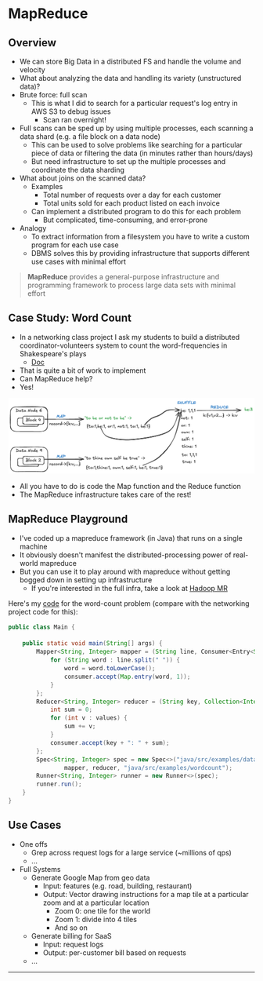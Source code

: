 # MapReduce

## Overview

- We can store Big Data in a distributed FS and handle the volume and velocity
- What about analyzing the data and handling its variety (unstructured data)?
- Brute force: full scan
  - This is what I did to search for a particular request's log entry in AWS S3 to debug issues
    - Scan ran overnight!
- Full scans can be sped up by using multiple processes, each scanning a data shard (e.g. a file block on a data node)
  - This can be used to solve problems like searching for a particular piece of data or filtering the data (in minutes rather than hours/days)
  - But need infrastructure to set up the multiple processes and coordinate the data sharding
- What about joins on the scanned data?
  - Examples 
    - Total number of requests over a day for each customer
    - Total units sold for each product listed on each invoice
  - Can implement a distributed program to do this for each problem
    - But complicated, time-consuming, and error-prone
- Analogy
  - To extract information from a filesystem you have to write a custom program for each use case
  - DBMS solves this by providing infrastructure that supports different use cases with minimal effort

> **MapReduce** provides a general-purpose infrastructure and programming framework to process large data sets with minimal effort

## Case Study: Word Count

- In a networking class project I ask my students to build a distributed coordinator-volunteers system to count the word-frequencies in Shakespeare's plays
  - [Doc](https://lwtech-my.sharepoint.com/:w:/g/personal/vishesh_khemani_lwtech_edu/EQjfY_pfQbRBjhORPzPOZAgB1OM5qHj3f87ukzpQBbo2Fg?e=0QoI0a)
- That is quite a bit of work to implement
- Can MapReduce help?
- Yes!

![alt text](../media/mapreduce.excalidraw.png)

- All you have to do is code the Map function and the Reduce function
- The MapReduce infrastructure takes care of the rest! 

## MapReduce Playground

- I've coded up a mapreduce framework (in Java) that runs on a single machine
- It obviously doesn't manifest the distributed-processing power of real-world mapreduce
- But you can use it to play around with mapreduce without getting bogged down in setting up infrastructure
  - If you're interested in the full infra, take a look at [Hadoop MR](https://hadoop.apache.org/docs/r1.2.1/mapred_tutorial.html)

Here's my [code](/java/src/examples/wordcount/Main.java) for the word-count problem (compare with the networking project code for this):
```java
public class Main {

    public static void main(String[] args) {
        Mapper<String, Integer> mapper = (String line, Consumer<Entry<String, Integer>> consumer) -> {
            for (String word : line.split(" ")) {
                word = word.toLowerCase();
                consumer.accept(Map.entry(word, 1));
            }
        };
        Reducer<String, Integer> reducer = (String key, Collection<Integer> values, Consumer<String> consumer) -> {
            int sum = 0;
            for (int v : values) {
                sum += v;
            }
            consumer.accept(key + ": " + sum);
        };
        Spec<String, Integer> spec = new Spec<>("java/src/examples/data",
                mapper, reducer, "java/src/examples/wordcount");
        Runner<String, Integer> runner = new Runner<>(spec);
        runner.run();
    }
}
```

## Use Cases

- One offs
  - Grep across request logs for a large service (~millions of qps)
  - ...
- Full Systems
  - Generate Google Map from geo data
    - Input: features (e.g. road, building, restaurant)
    - Output: Vector drawing instructions for a map tile at a particular zoom and at a particular location
      - Zoom 0: one tile for the world
      - Zoom 1: divide into 4 tiles
      - And so on
  - Generate billing for SaaS
    - Input: request logs
    - Output: per-customer bill based on requests
  - ...

---
